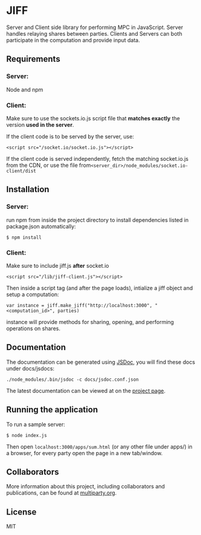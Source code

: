# JIFF
Server and Client side library for performing MPC in JavaScript. Server handles relaying shares between parties.
Clients and Servers can both participate in the computation and provide input data.

## Requirements
### Server: 
  Node and npm

### Client: 
Make sure to use the sockets.io.js script file that **matches exactly** the version **used in the server**.  
  
If the client code is to be served by the server, use:  
```
<script src="/socket.io/socket.io.js"></script>
```  
  
If the client code is served independently, fetch the matching socket.io.js from the CDN, or use the file from`<server_dir>/node_modules/socket.io-client/dist`

## Installation
### Server:
run npm from inside the project directory to install dependencies listed in package.json automatically:

`$ npm install`

### Client:
Make sure to include jiff.js **after** socket.io  
```
<script src="/lib/jiff-client.js"></script>
```  
  
Then inside a script tag (and after the page loads), intialize a jiff object and setup a computation:  
```
var instance = jiff.make_jiff("http://localhost:3000", "<computation_id>", parties)
```  
  
instance will provide methods for sharing, opening, and performing operations on shares.

## Documentation
The documentation can be generated using [JSDoc](http://usejsdoc.org/), you will find these docs under docs/jsdocs:  
```
./node_modules/.bin/jsdoc -c docs/jsdoc.conf.json
```  
The latest documentation can be viewed at on the [project page](https://multiparty.github.io/jiff-client/).

## Running the application
To run a sample server:

`$ node index.js`

Then open `localhost:3000/apps/sum.html` (or any other file under apps/) in a browser, for every party open the page in a new tab/window.

## Collaborators
More information about this project, including collaborators and publications, can be found at [multiparty.org](https://multiparty.org/).

## License
MIT
